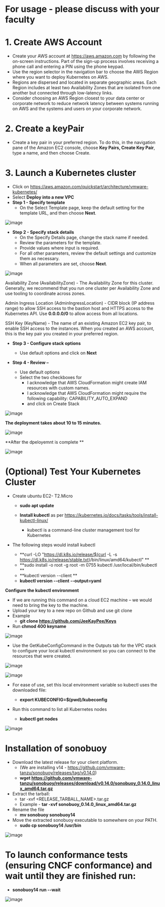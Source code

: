 # For usage - please discuss with your faculty


# 1. Create AWS Account
  - Create your AWS account at https://aws.amazon.com by following the on-screen instructions. Part of the sign-up process involves receiving a phone call and entering a PIN using the phone keypad. 
  - Use the region selector in the navigation bar to choose the AWS Region where you want to deploy Kubernetes on AWS. 
  - Regions are dispersed and located in separate geographic areas. Each Region includes at least two Availability Zones that are isolated from one another but connected through low-latency links. 
  - Consider choosing an AWS Region closest to your data center or corporate network to reduce network latency between systems running on AWS and the systems and users on your corporate network.

# 2. Create a keyPair
  - Create a key pair in your preferred region. To do this, in the navigation pane of the Amazon EC2 console, choose **Key Pairs, Create Key Pair**, type a name, and then choose Create.

# 3. Launch a Kubernetes cluster 
  - Click on https://aws.amazon.com/quickstart/architecture/vmware-kubernetes/
  - Select **Deploy into a new VPC**
  - **Step 1 - Specify template** 
    - On the Select Template page, keep the default setting for the template URL, and then choose **Next**.
    
![image](https://user-images.githubusercontent.com/45666264/167770644-a03279c2-a5d1-4c5d-891d-94b5c1d882b0.png)

  - **Step 2 - Specify stack details** 
    - On the Specify Details page, change the stack name if needed. 
    - Review the parameters for the template. 
    - Provide values where input is required. 
    - For all other parameters, review the default settings and customize them as necessary. 
    - When all parameters are set, choose **Next**.

![image](https://user-images.githubusercontent.com/45666264/167771461-a63e8a7d-d611-4143-bd6f-6599eab78b2b.png)

Availability Zone (AvailabilityZone) - The Availability Zone for this cluster. Generally, we recommend that you run one cluster per Availability Zone and use tooling to coordinate across zones.

Admin Ingress Location (AdminIngressLocation) - CIDR block (IP address range) to allow SSH access to the bastion host and HTTPS access to the Kubernetes API. Use **0.0.0.0/0** to allow access from all locations.

SSH Key (KeyName) - The name of an existing Amazon EC2 key pair, to enable SSH access to the instances. When you created an AWS account, this is the key pair you created in your preferred region.

  - **Step 3 - Configure stack options** 
    - Use default options and click on **Next**

  - **Step 4 - Review –** 
    - Use default options 
    - Select the two checkboxes for 
      - I acknowledge that AWS CloudFormation might create IAM resources with custom names.
      - I acknowledge that AWS CloudFormation might require the following capability: CAPABILITY_AUTO_EXPAND
      - and click on Create Stack 

![image](https://user-images.githubusercontent.com/45666264/167772955-a22847cd-34da-4279-b532-e214fda185c7.png)


**The deployment takes about 10 to 15 minutes.**

![image](https://user-images.githubusercontent.com/45666264/167774193-2203bc61-773f-492e-aee6-e99a35d10810.png)

**After the dpeloyemnt is complete **

![image](https://user-images.githubusercontent.com/45666264/167778290-a579d4a2-1e2b-48e6-b9f8-76af5bd4ea75.png)



# (Optional) Test Your Kubernetes Cluster
  - Create ubuntu EC2- T2.Micro
    - **sudo apt update** 


    - **Install kubectl** as per https://kubernetes.io/docs/tasks/tools/install-kubectl-linux/
      - kubectl is a command-line cluster management tool for Kubernetes

- The following steps would install kubectl
  - **curl -LO "https://dl.k8s.io/release/$(curl -L -s https://dl.k8s.io/release/stable.txt)/bin/linux/amd64/kubectl" **
  - **sudo install -o root -g root -m 0755 kubectl /usr/local/bin/kubectl **
  - **kubectl version --client **
  - **kubectl version --client --output=yaml**

**Configure the kubectl environment**

  - If we are running this command on a cloud EC2 machine – we would need to bring the key to the machine. 
  - Upload your key to a new repo on Github and use git clone
  - Example 
    - **git clone https://github.com/JeeKayPee/Keys**
  - Run **chmod 400 keyname**

  ![image](https://user-images.githubusercontent.com/45666264/167778822-5b5b336a-9696-4362-ac52-e948a3384c32.png)


  - Use the GetKubeConfigCommand in the Outputs tab for the VPC stack to configure your local kubectl environment so you can connect to the resources that were created. 

![image](https://user-images.githubusercontent.com/45666264/167778506-95c6c4a6-6bce-4352-bd10-f8b2ceef6ce1.png)

![image](https://user-images.githubusercontent.com/45666264/167779171-5917a104-1bc3-44a4-ad10-29c41f886454.png)


  - For ease of use, set this local environment variable so kubectl uses the downloaded file:
    - **export KUBECONFIG=$(pwd)/kubeconfig**

  - Run this command to list all Kubernetes nodes
    - **kubectl get nodes**
  
  ![image](https://user-images.githubusercontent.com/45666264/167780044-0517ca11-e826-4d56-ab73-a71b1a9c308d.png)


# Installation of sonobuoy
  - Download the latest release for your client platform. 
    - (We are installing v14 - https://github.com/vmware-tanzu/sonobuoy/releases/tag/v0.14.0)
    - **wget https://github.com/vmware-tanzu/sonobuoy/releases/download/v0.14.0/sonobuoy_0.14.0_linux_amd64.tar.gz**
  - Extract the tarball:
    - tar -xvf <RELEASE_TARBALL_NAME>.tar.gz
    - Example - **tar -xvf sonobuoy_0.14.0_linux_amd64.tar.gz**
  - Rename the file
    - **mv sonobuoy sonobuoy14**
  - Move the extracted sonobuoy executable to somewhere on your PATH.
    - **sudo cp sonobuoy14 /usr/bin**

  ![image](https://user-images.githubusercontent.com/45666264/167779374-537d045d-edc4-48cc-badb-2f02f7e475dc.png)


# To launch conformance tests (ensuring CNCF conformance) and wait until they are finished run:

  - **sonobuoy14 run --wait**
  
  
  ![image](https://user-images.githubusercontent.com/45666264/167780284-6224e577-42cc-4a44-beab-cd9ac3492379.png)


